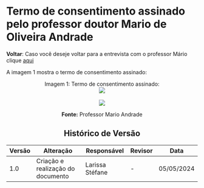 # Termo de consentimento assinado pelo professor doutor Mario de Oliveira Andrade

**Voltar**: Caso você deseje voltar para a entrevista com o professor Mário clique [aqui](PerfilUsuario/Professores/Entrevistas/Gravacoes/MarioAndrade.md)

A imagem 1 mostra o termo de consentimento assinado:

  <div align="center">
    Imagem 1: Termo de consentimento assinado:
    <br>
    <img src="https://raw.githubusercontent.com/Interacao-Humano-Computador/2024.1-SIGAA/main/docs/Midia/TermosPNJ/termo_professor_Mario_page-0001.jpg">

 <div align="center">
    <br>
    <img src="https://raw.githubusercontent.com/Interacao-Humano-Computador/2024.1-SIGAA/main/docs/Midia/TermosPNJ/termo_professor_Mario_page-0002.jpg">

   **Fonte:** Professor Mario Andrade

## Histórico de Versão

| Versão | Alteração                         | Responsável     | Revisor         | Data       |
| ------ | --------------------------------- | --------------- | --------------- | ---------- |
| 1.0    | Criação e realização do documento | Larissa Stéfane | - | 05/05/2024 |
